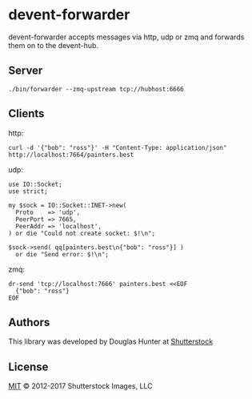 # devent-forwarder

devent-forwarder accepts messages via http, udp or zmq and forwards
them on to the devent-hub.

## Server

    ./bin/forwarder --zmq-upstream tcp://hubhost:6666

## Clients

  http:

    curl -d '{"bob": "ross"}' -H "Content-Type: application/json"  http://localhost:7664/painters.best

 udp: 

    use IO::Socket;
    use strict;
  
    my $sock = IO::Socket::INET->new(
      Proto    => 'udp',
      PeerPort => 7665,
      PeerAddr => 'localhost',
    ) or die "Could not create socket: $!\n";
  
    $sock->send( qq[painters.best\n{"bob": "ross"}] )
      or die "Send error: $!\n";

  zmq:

    dr-send 'tcp://localhost:7666' painters.best <<EOF
      {"bob": "ross"}
    EOF

## Authors

This library was developed by Douglas Hunter at [Shutterstock](http://www.shutterstock.com)

## License

[MIT](LICENSE) © 2012-2017 Shutterstock Images, LLC
